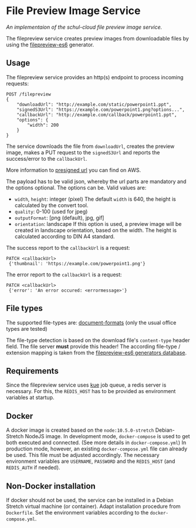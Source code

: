 # File Preview Image Service

_An implementaion of the schul-cloud file preview image service._

The filepreview service creates preview images from downloadable files by using the [filepreview-es6](https://www.npmjs.com/package/filepreview-es6) generator.

## Usage

The filepreview service provides an http(s) endpoint to process incoming requests:

```
POST /filepreview
{
    "downloadUrl": "http://example.com/static/powerpoint1.ppt",
    "signedS3Url": "https://example.com/powerpoint1.png?options...",
    "callbackUrl": "http://example.com/callback/powerpoint1.ppt",
    "options": {
        "width": 200
    }
}
```

The service downloads the file from `downloadUrl`, creates the preview image,
makes a PUT request to the `signedS3Url` and reports the success/error to the `callbackUrl`.

More information to [presigned url](https://docs.aws.amazon.com/AmazonS3/latest/dev/ShareObjectPreSignedURL.html) you can find on AWS.

The payload has to be valid json, whereby the url parts are mandatory and the options optional.
The options can be.
Valid values are:

-   `width`, `height`: integer (pixel)
    The default `width` is 640, the height is calculated by the convert tool.
-   `quality`: 0-100 (used for jpeg)
-   `outputFormat`: [png (default), jpg, gif]
-   `orientation`: landscape
    If this option is used, a preview image will be created in landscape orientation, based on the width. The height is calculated according to DIN A4 standard.

The success report to the `callbackUrl` is a request:

```
PATCH <callbackUrl>
 {'thumbnail': 'https://example.com/powerpoint1.png'}
```

The error report to the `callbackUrl` is a request:

```
PATCH <callbackUrl>
 {'error': 'An error occured: <errormessage>'}
```

## File types

The supported file-types are: [document-formats](https://www.npmjs.com/package/filepreview-es6#document-formats) (only the usual office types are tested)

The file-type detection is based on the download file's `content-type` header field. The file server **must** provide this header! The according file-type / extension mapping is taken from the [filepreview-es6 generators database](https://github.com/sahilsharmafrank/filepreview/blob/master/db.json).

## Requirements

Since the filepreview service uses [kue](https://github.com/Automattic/kue) job queue, a redis server is necessary. For this, the `REDIS_HOST` has to be provided as environment variables at startup.

## Docker

A docker image is created based on the `node:10.5.0-stretch` Debian-Stretch NodeJS image.
In development mode, `docker-compose` is used to get both executed and connected. (See more details in `docker-compose.yml`)
In production mode, however, an existing `docker-compose.yml` file can already be used. This file must be adjusted accordingly. The necessary environment variables are `USERNAME`, `PASSWORD` and the `REDIS_HOST` (and `REDIS_AUTH` if needed).

## Non-Docker installation

If docker should not be used, the service can be installed in a Debian Stretch virtual machine (or container).
Adapt installation procedure from `Dockerfile`. Set the environment variables according to the `docker-compose.yml`.

